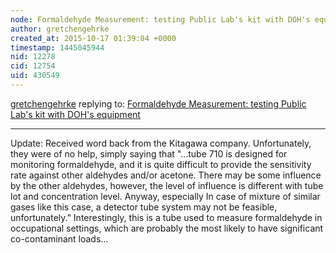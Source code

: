 ```yaml
---
node: Formaldehyde Measurement: testing Public Lab's kit with DOH's equipment
author: gretchengehrke
created_at: 2015-10-17 01:39:04 +0000
timestamp: 1445045944
nid: 12278
cid: 12754
uid: 430549
---
```




[gretchengehrke](../profile/gretchengehrke) replying to: [Formaldehyde Measurement: testing Public Lab's kit with DOH's equipment](../notes/gretchengehrke/10-07-2015/formaldehyde-measurement-testing-public-lab-s-kit-with-doh-s-equipment)

----
Update:  Received word back from the Kitagawa company.  Unfortunately, they were of no help, simply saying that "...tube 710 is designed for monitoring formaldehyde, and it is quite difficult to provide the sensitivity rate against other aldehydes and/or acetone.  There may be some influence by the other aldehydes, however, the level of influence is different with tube lot and concentration level.  Anyway, especially In case of mixture of similar gases like this case, a detector tube system may not be feasible, unfortunately." Interestingly, this is a tube used to measure formaldehyde in occupational settings, which are probably the most likely to have significant co-contaminant loads... 